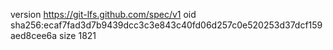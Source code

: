 version https://git-lfs.github.com/spec/v1
oid sha256:ecaf7fad3d7b9439dcc3c3e843c40fd06d257c0e520253d37dcf159aed8cee6a
size 1821
